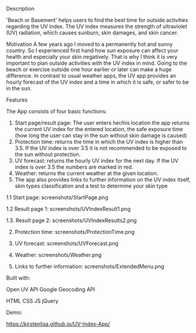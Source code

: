 Description

'Beach or Basement' helps users to find the best time for outside activities regarding the UV index. 
The UV index measures the strength of ultraviolet (UV) radiation, which causes sunburn, skin damages, and skin cancer.

Motivation
A few years ago I moved to a permanently hot and sunny country. So I experienced first hand how sun exposure can affect your health and especially your skin negatively. That is why I think it is very important to plan outside activities with the UV index in mind. Going to the beach or exercise outside one hour earlier or later can make a huge difference. In contrast to usual weather apps, the UV app provides an hourly forecast of the UV index and a time in which it is safe, or safer to be in the sun.


Features

The App consists of four basic functions:

1. Start page/result page: The user enters her/his location the app returns the current UV index for the entered location, the safe exposure time (how long the user can stay in the sun without skin damage is caused)
2. Protection time: returns the time in which the UV index is higher than 3.5. If the UV index is over 3.5 it is not recommended to be exposed to the sun without protection.
3. UV forecast: returns the hourly UV index for the next day. If the UV index is over 3.5 the numbers are marked in red.
4. Weather: returns the current weather at the given location.
5. The app also provides links to further information on the UV index itself, skin types classification and a test to determine your skin type

1.1 Start page:
screenshots/StartPage.png

1.2 Result page 1:
screenshots/UVIndexResult1.png

1.3. Result page 2:
screenshots/UVIndexResults2.png

2. Protection time:
screenshots/ProtectionTime.png

3. UV forecast:
screenshots/UVForecast.png

4. Weather:
screenshots/Weather.png

5. Links to further information: 
screenshots/ExtendedMenu.png

Built with:

Open UV API
Google Geocoding API

HTML
CSS
JS
jQuery

Demo: 

https://kirstenlisa.github.io/UV-Index-App/

